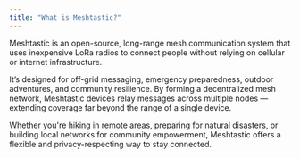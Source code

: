 ```yaml
---
title: "What is Meshtastic?"
---
```


Meshtastic is an open-source, long-range mesh communication system that uses inexpensive LoRa radios to connect people without relying on cellular or internet infrastructure.

It’s designed for off-grid messaging, emergency preparedness, outdoor adventures, and community resilience. By forming a decentralized mesh network, Meshtastic devices relay messages across multiple nodes — extending coverage far beyond the range of a single device.

Whether you're hiking in remote areas, preparing for natural disasters, or building local networks for community empowerment, Meshtastic offers a flexible and privacy-respecting way to stay connected.
